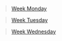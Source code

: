 >[Week Monday](https://github.com/JulioG0/My-readme/tree/main/Week%202/Week%20challenges(Monday))


>[Week Tuesday](https://github.com/JulioG0/My-readme/tree/main/Week%202/Week%20challenges(Tuesday))


>[Week Wednesday](https:github.com/JulioG0/My-readme/tree/main/Week%202/Week%20challenges(Wednesday))